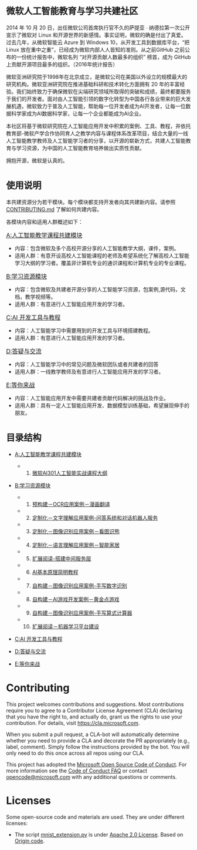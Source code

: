 # <font size=5>微软人工智能教育与学习共建社区</font> 
2014 年 10 月 20 日，出任微软公司首席执行官不久的萨提亚 ∙ 纳德拉第一次公开宣示了微软对 Linux 和开源世界的新感情。事实证明，微软的确是付出了真爱。过去几年，从微软智能云 Azure 到 Windows 10，从开发工具到数据库平台，“把 Linux 放在重中之重”，已经成为微软内部人人皆知的准则。从之前GitHub 之前公布的一份统计报告中，微软名列 “对开源贡献人数最多的组织” 榜首，成为 GitHub 上贡献开源项目最多的组织。（2016年统计报告）

微软亚洲研究院于1998年在北京成立，是微软公司在美国以外设立的规模最大的研究机构。微软亚洲研究院在推进基础科研和技术转化方面拥有 20 年的丰富经验。我们始终致力于确保微软在尖端研究领域所取得的突破和成绩，最终都要服务于我们的开发者。面对由人工智能引领的数字化转型为中国各行各业带来的巨大发展机遇，微软致力于普及人工智能，帮助每一位开发者成为AI开发者，让每一位数据科学家成为AI数据科学家，让每一个企业都能成为AI企业。

本社区将基于微软研究院在人工智能应用开发中积累的案例、工具、教程，并依托教育部-微软产学合作协同育人之教学内容与课程体系改革项目，结合大量的一线人工智能教学教师及人工智能学习者的分享，以开源的崭新方式，共建人工智能教育与学习资源，为中国的人工智能教育培养做出实质性贡献。

拥抱开源，微软是认真的。
# <font size=5>使用说明</font> 
本共建资源分为若干模块。每个模块都支持开发者向其共建新内容。请参照 [CONTRIBUTING.md](./CONTRIBUTING.md) 了解如何共建内容。

各模块内容和适用人群概述如下：

<font size=3>[A:人工智能教学课程共建模块](./A-教学-人工智能教学课程分享与共建) </font>
- 内容：包含微软及多个高校开源分享的人工智能教学大纲，课件，案例。
- 适用人群：有意开设高校人工智能课程的老师及希望系统化了解高校人工智能学习大纲的学习者。覆盖非计算机专业的通识课程和计算机专业的专业课程。

<font size=3>[B:学习资源模块](./B-学习资源)</font>
- 内容：包含微软及共建者开源分享的人工智能学习资源，包案例,源代码，文档，教学视频等。
- 适用人群：有意进行人工智能应用开发的学习者。

<font size=3>[C:AI 开发工具与教程](./C-AI开发工具与教程) </font>
- 内容：人工智能学习中需要用到的开发工具与环境搭建教程。
- 适用人群：有意进行人工智能应用开发的学习者。
  
<font size=3>[D:答疑与交流](./D-答疑与交流) </font>
- 内容：人工智能学习中的常见问题及微软团队或者共建者的回答
- 适用人群：一线教学教师及有意进行人工智能应用开发的学习者。

<font size=3>[E:等你来战](./E-等你来战) </font>
- 内容：人工智能应用开发中需要共建者贡献代码解决的挑战及作业。
- 适用人群：具有一定人工智能应用开发、数据模型训练基础，希望展现伸手的朋友。


# <font size=5>目录结构</font> 

- [A:人工智能教学课程共建模块](./A-教学-人工智能教学课程分享与共建)
  - 1. [微软AI301人工智能实战课程大纲](./A-教学-人工智能教学课程分享与共建/微软AI301人工智能实战课程大纲.md)
- [B:学习资源模块](./B-学习资源)
  - 1. [预构建－OCR应用案例－漫画翻译](./B-学习资源/B1-预构建－OCR应用案例－漫画翻译/README.md) 
  - 2. [定制化－文字理解应用案例-问答系统和对话机器人服务](./B-学习资源/B2-定制化－文字理解应用案例-问答系统和对话机器人服务/README.md) 
  - 3. [定制化－图像识别应用案例－看图识熊](./B-学习资源/B3-定制化－图像识别应用案例－看图识熊/README.md) 
  - 4. [定制化－语言理解应用案例－智能家居](./B-学习资源/B4-定制化－语言理解应用案例－智能家居/README.md) 
  - 5. [扩展阅读-搭建中间服务层](./B-学习资源/B5-扩展阅读-搭建中间服务层/README.md) 
  - 6. [AI基本原理简明教程](./B-学习资源/B6-AI基本原理简明教程/ReadMe.md) 
  - 7. [自构建－图像识别应用案例-手写数字识别](./B-学习资源/B7-自构建－图像识别应用案例-手写数字识别/README.md) 
  - 8. [自构建－AI游戏开发案例－黄金点游戏](./B-学习资源/B8-自构建－AI游戏开发案例－黄金点游戏/README.md) 
  - 9. [自构建－图像识别应用案例-手写算式计算器](./B-学习资源/BB9-自构建－图像识别应用案例-手写算式计算器/README.md)
  - 10. [扩展阅读－机器学习平台建设](./B-学习资源/B10-扩展阅读－机器学习平台建设/README.md) 
  
- [C:AI 开发工具与教程](./C-AI开发工具与教程) 
  
- [D:答疑与交流](./D-答疑与交流)
  
- [E:等你来战](./E-等你来战)

# Contributing

This project welcomes contributions and suggestions.  Most contributions require you to agree to a
Contributor License Agreement (CLA) declaring that you have the right to, and actually do, grant us
the rights to use your contribution. For details, visit https://cla.microsoft.com.

When you submit a pull request, a CLA-bot will automatically determine whether you need to provide
a CLA and decorate the PR appropriately (e.g., label, comment). Simply follow the instructions
provided by the bot. You will only need to do this once across all repos using our CLA.

This project has adopted the [Microsoft Open Source Code of Conduct](https://opensource.microsoft.com/codeofconduct/).
For more information see the [Code of Conduct FAQ](https://opensource.microsoft.com/codeofconduct/faq/) or
contact [opencode@microsoft.com](mailto:opencode@microsoft.com) with any additional questions or comments.

# Licenses

Some open-source code and materials are used. They are under different licenses:

- The script [mnist_extension.py](./AI301/self-built_mnist_extension/tensorflow_model/mnist_extension.py) is under [Apache 2.0 License](http://www.apache.org/licenses/LICENSE-2.0). Based on [Origin code](https://github.com/tensorflow/models/blob/f81bb397efe57cf8bfb4a195c1b3064997f3e3c2/tutorials/image/mnist/convolutional.py).
